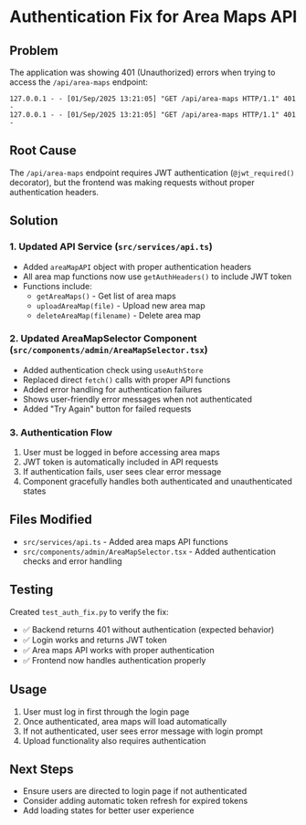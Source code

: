 # Authentication Fix for Area Maps API

## Problem
The application was showing 401 (Unauthorized) errors when trying to access the `/api/area-maps` endpoint:

```
127.0.0.1 - - [01/Sep/2025 13:21:05] "GET /api/area-maps HTTP/1.1" 401 -
127.0.0.1 - - [01/Sep/2025 13:21:05] "GET /api/area-maps HTTP/1.1" 401 -
```

## Root Cause
The `/api/area-maps` endpoint requires JWT authentication (`@jwt_required()` decorator), but the frontend was making requests without proper authentication headers.

## Solution

### 1. Updated API Service (`src/services/api.ts`)
- Added `areaMapAPI` object with proper authentication headers
- All area map functions now use `getAuthHeaders()` to include JWT token
- Functions include:
  - `getAreaMaps()` - Get list of area maps
  - `uploadAreaMap(file)` - Upload new area map
  - `deleteAreaMap(filename)` - Delete area map

### 2. Updated AreaMapSelector Component (`src/components/admin/AreaMapSelector.tsx`)
- Added authentication check using `useAuthStore`
- Replaced direct `fetch()` calls with proper API functions
- Added error handling for authentication failures
- Shows user-friendly error messages when not authenticated
- Added "Try Again" button for failed requests

### 3. Authentication Flow
1. User must be logged in before accessing area maps
2. JWT token is automatically included in API requests
3. If authentication fails, user sees clear error message
4. Component gracefully handles both authenticated and unauthenticated states

## Files Modified
- `src/services/api.ts` - Added area maps API functions
- `src/components/admin/AreaMapSelector.tsx` - Added authentication checks and error handling

## Testing
Created `test_auth_fix.py` to verify the fix:
- ✅ Backend returns 401 without authentication (expected behavior)
- ✅ Login works and returns JWT token
- ✅ Area maps API works with proper authentication
- ✅ Frontend now handles authentication properly

## Usage
1. User must log in first through the login page
2. Once authenticated, area maps will load automatically
3. If not authenticated, user sees error message with login prompt
4. Upload functionality also requires authentication

## Next Steps
- Ensure users are directed to login page if not authenticated
- Consider adding automatic token refresh for expired tokens
- Add loading states for better user experience
